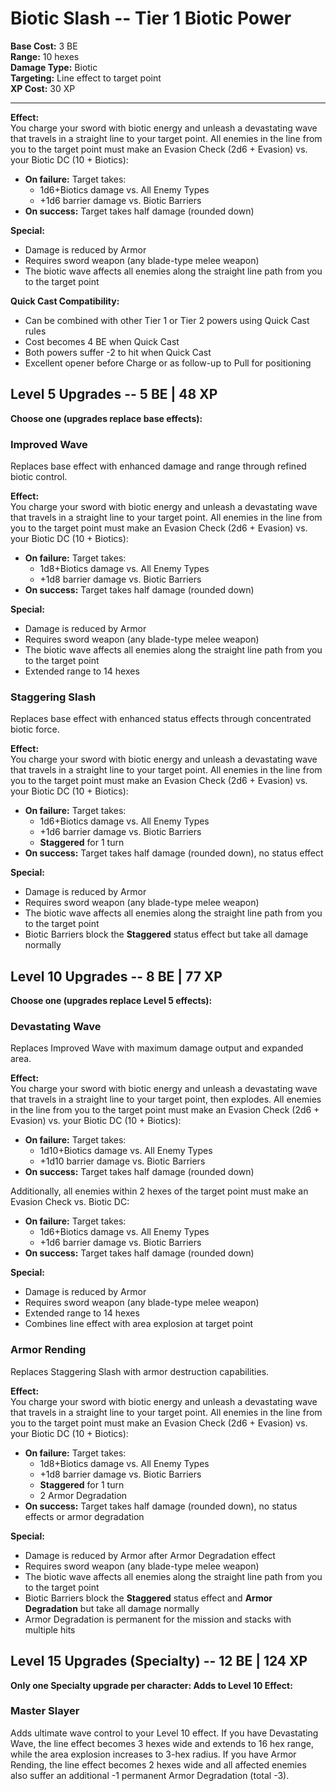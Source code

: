 # Biotic Slash -- Tier 1 Biotic Power

**Base Cost:** 3 BE  
**Range:** 10 hexes  
**Damage Type:** Biotic  
**Targeting:** Line effect to target point  
**XP Cost:** 30 XP

---

**Effect:**  
You charge your sword with biotic energy and unleash a devastating wave that travels in a straight line to your target point. All enemies in the line from you to the target point must make an Evasion Check (2d6 + Evasion) vs. your Biotic DC (10 + Biotics):
- **On failure:** Target takes:
  - 1d6+Biotics damage vs. All Enemy Types
  - +1d6 barrier damage vs. Biotic Barriers
- **On success:** Target takes half damage (rounded down)

**Special:**  
- Damage is reduced by Armor
- Requires sword weapon (any blade-type melee weapon)
- The biotic wave affects all enemies along the straight line path from you to the target point

**Quick Cast Compatibility:**  
- Can be combined with other Tier 1 or Tier 2 powers using Quick Cast rules
- Cost becomes 4 BE when Quick Cast
- Both powers suffer -2 to hit when Quick Cast
- Excellent opener before Charge or as follow-up to Pull for positioning

## Level 5 Upgrades -- 5 BE | 48 XP

**Choose one (upgrades replace base effects):**

### Improved Wave
Replaces base effect with enhanced damage and range through refined biotic control.

**Effect:**  
You charge your sword with biotic energy and unleash a devastating wave that travels in a straight line to your target point. All enemies in the line from you to the target point must make an Evasion Check (2d6 + Evasion) vs. your Biotic DC (10 + Biotics):
- **On failure:** Target takes:
  - 1d8+Biotics damage vs. All Enemy Types
  - +1d8 barrier damage vs. Biotic Barriers
- **On success:** Target takes half damage (rounded down)

**Special:**  
- Damage is reduced by Armor
- Requires sword weapon (any blade-type melee weapon)
- The biotic wave affects all enemies along the straight line path from you to the target point
- Extended range to 14 hexes

### Staggering Slash
Replaces base effect with enhanced status effects through concentrated biotic force.

**Effect:**  
You charge your sword with biotic energy and unleash a devastating wave that travels in a straight line to your target point. All enemies in the line from you to the target point must make an Evasion Check (2d6 + Evasion) vs. your Biotic DC (10 + Biotics):
- **On failure:** Target takes:
  - 1d6+Biotics damage vs. All Enemy Types
  - +1d6 barrier damage vs. Biotic Barriers
  - **Staggered** for 1 turn
- **On success:** Target takes half damage (rounded down), no status effect

**Special:**  
- Damage is reduced by Armor
- Requires sword weapon (any blade-type melee weapon)
- The biotic wave affects all enemies along the straight line path from you to the target point
- Biotic Barriers block the **Staggered** status effect but take all damage normally

## Level 10 Upgrades -- 8 BE | 77 XP

**Choose one (upgrades replace Level 5 effects):**

### Devastating Wave
Replaces Improved Wave with maximum damage output and expanded area.

**Effect:**  
You charge your sword with biotic energy and unleash a devastating wave that travels in a straight line to your target point, then explodes. All enemies in the line from you to the target point must make an Evasion Check (2d6 + Evasion) vs. your Biotic DC (10 + Biotics):
- **On failure:** Target takes:
  - 1d10+Biotics damage vs. All Enemy Types
  - +1d10 barrier damage vs. Biotic Barriers
- **On success:** Target takes half damage (rounded down)

Additionally, all enemies within 2 hexes of the target point must make an Evasion Check vs. Biotic DC:
- **On failure:** Target takes:
  - 1d6+Biotics damage vs. All Enemy Types
  - +1d6 barrier damage vs. Biotic Barriers
- **On success:** Target takes half damage (rounded down)

**Special:**  
- Damage is reduced by Armor
- Requires sword weapon (any blade-type melee weapon)
- Extended range to 14 hexes
- Combines line effect with area explosion at target point

### Armor Rending
Replaces Staggering Slash with armor destruction capabilities.

**Effect:**  
You charge your sword with biotic energy and unleash a devastating wave that travels in a straight line to your target point. All enemies in the line from you to the target point must make an Evasion Check (2d6 + Evasion) vs. your Biotic DC (10 + Biotics):
- **On failure:** Target takes:
  - 1d8+Biotics damage vs. All Enemy Types
  - +1d8 barrier damage vs. Biotic Barriers
  - **Staggered** for 1 turn
  - 2 Armor Degradation
- **On success:** Target takes half damage (rounded down), no status effects or armor degradation

**Special:**  
- Damage is reduced by Armor after Armor Degradation effect
- Requires sword weapon (any blade-type melee weapon)
- The biotic wave affects all enemies along the straight line path from you to the target point
- Biotic Barriers block the **Staggered** status effect and **Armor Degradation** but take all damage normally
- Armor Degradation is permanent for the mission and stacks with multiple hits

## Level 15 Upgrades (Specialty) -- 12 BE | 124 XP

**Only one Specialty upgrade per character: Adds to Level 10 Effect:**

### Master Slayer
Adds ultimate wave control to your Level 10 effect. If you have Devastating Wave, the line effect becomes 3 hexes wide and extends to 16 hex range, while the area explosion increases to 3-hex radius. If you have Armor Rending, the line effect becomes 2 hexes wide and all affected enemies also suffer an additional -1 permanent Armor Degradation (total -3).